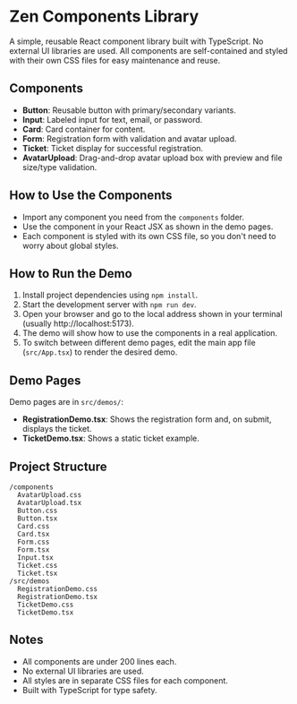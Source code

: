 # Zen Components Library

A simple, reusable React component library built with TypeScript. No external UI libraries are used. All components are self-contained and styled with their own CSS files for easy maintenance and reuse.

## Components
- **Button**: Reusable button with primary/secondary variants.
- **Input**: Labeled input for text, email, or password.
- **Card**: Card container for content.
- **Form**: Registration form with validation and avatar upload.
- **Ticket**: Ticket display for successful registration.
- **AvatarUpload**: Drag-and-drop avatar upload box with preview and file size/type validation.

## How to Use the Components
- Import any component you need from the `components` folder.
- Use the component in your React JSX as shown in the demo pages.
- Each component is styled with its own CSS file, so you don't need to worry about global styles.

## How to Run the Demo
1. Install project dependencies using `npm install`.
2. Start the development server with `npm run dev`.
3. Open your browser and go to the local address shown in your terminal (usually http://localhost:5173).
4. The demo will show how to use the components in a real application.
5. To switch between different demo pages, edit the main app file (`src/App.tsx`) to render the desired demo.

## Demo Pages
Demo pages are in `src/demos/`:
- **RegistrationDemo.tsx**: Shows the registration form and, on submit, displays the ticket.
- **TicketDemo.tsx**: Shows a static ticket example.

## Project Structure
```
/components
  AvatarUpload.css
  AvatarUpload.tsx
  Button.css
  Button.tsx
  Card.css
  Card.tsx
  Form.css
  Form.tsx
  Input.tsx
  Ticket.css
  Ticket.tsx
/src/demos
  RegistrationDemo.css
  RegistrationDemo.tsx
  TicketDemo.css
  TicketDemo.tsx
```

## Notes
- All components are under 200 lines each.
- No external UI libraries are used.
- All styles are in separate CSS files for each component.
- Built with TypeScript for type safety.
